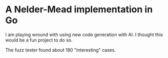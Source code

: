 # A Nelder-Mead implementation in Go

I am playing wround with using new code generation with AI. I thought this would be a fun project to do so.

The fuzz tester found about 180 "interesting" cases.
